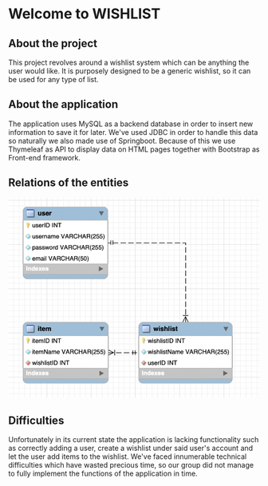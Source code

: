 # Welcome to WISHLIST

## About the project

This project revolves around a wishlist system which can be anything the user would like. 
It is purposely designed to be a generic wishlist, so it can be used for any type of list.

## About the application

The application uses MySQL as a backend database in order to insert new information to save it for later.
We've used JDBC in order to handle this data so naturally we also made use of Springboot.
Because of this we use Thymeleaf as API to display data on HTML pages together with Bootstrap as Front-end framework.

## Relations of the entities

<img
width="782"
alt="image"
src="https://github.com/ZanaColak/WISHLIST/blob/master/ER%20DIAGRAM.png">

## Difficulties

Unfortunately in its current state the application is lacking functionality such as correctly adding a user,
create a wishlist under said user's account and let the user add items to the wishlist. 
We've faced innumerable technical difficulties which have wasted precious time, 
so our group did not manage to fully implement the functions of the application in time.






